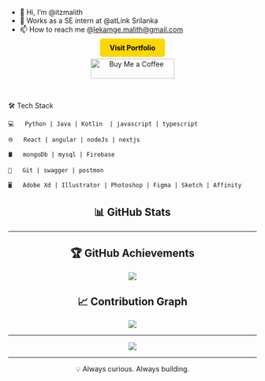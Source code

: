 - 👋 Hi, I’m @itzmalith
- 🌱 Works as a SE intern at @atLink Srilanka
- 📫 How to reach me @lekamge.malith@gmail.com

<div style="text-align: center;">
    <p><a href="https://malithlk.netlify.app/" target="_blank" style="background-color: #FFD700; color: #000; padding: 10px 20px; text-decoration: none; border-radius: 5px; font-weight: bold;">Visit Portfolio</a></p>
</div>


<div style="text-align: center;">
    <p><a href="https://www.buymeacoffee.com/itzmalith"> 
        <img src="https://cdn.buymeacoffee.com/buttons/v2/default-yellow.png" height="40" width="170" alt="Buy Me a Coffee">
    </a></p>
</div>

<br>


🛠 Tech Stack

    💻   Python | Java | Kotlin  | javascript | typescript 
    
    🌐   React | angular | nodeJs | nextjs 
    
    🛢   mongoDb | mysql | Firebase
    
    🔧   Git | swagger | postmon 
    
    🖥   Adobe Xd | Illustrator | Photoshop | Figma | Sketch | Affinity 


## <div align="center">📊 GitHub Stats</div>

---

## <div align="center">🏆 GitHub Achievements</div>
<p align="center">
  <img src="https://github-profile-trophy.vercel.app/?username=itzmalith&theme=algolia&no-frame=true&row=1&column=7" />
</p>

## <div align="center">📈 Contribution Graph</div>
<p align="center">
  <img src="https://github-readme-activity-graph.vercel.app/graph?username=itzmalith&theme=dracula&hide_border=true" />
</p>

---



<p align="center">
  <a href="https://drive.google.com/file/d/1t-hTIqlcLC7jGhKsKFbGvTyex68KZg_F/view?usp=sharing" target="_blank">
    <img src="https://img.shields.io/badge/View%20My%20CV-%23007ACC?style=for-the-badge&logo=readthedocs&logoColor=white"/>
  </a>
</p>

---

<div align="center">
💡 Always curious. Always building.
</div>
